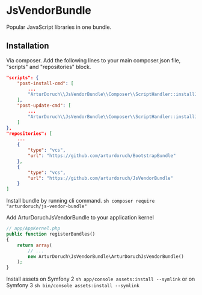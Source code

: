 # JsVendorBundle
Popular JavaScript libraries in one bundle.

## Installation

Via composer. Add the following lines to your main composer.json file, "scripts" and "repositories" block.
```json
"scripts": {
    "post-install-cmd": [
        ...
        "ArturDoruch\\JsVendorBundle\\Composer\\ScriptHandler::installJsVendor"
    ],
    "post-update-cmd": [
        ...
        "ArturDoruch\\JsVendorBundle\\Composer\\ScriptHandler::installJsVendor"
    ]
},
"repositories": [
    ...
    {
        "type": "vcs",
        "url": "https://github.com/arturdoruch/BootstrapBundle"
    },
    {
        "type": "vcs",
        "url": "https://github.com/arturdoruch/JsVendorBundle"
    }
]
```

Install bundle by running cli command.
```sh composer require "arturdoruch/js-vendor-bundle"```

Add ArturDoruchJsVendorBundle to your application kernel

```php
// app/AppKernel.php
public function registerBundles()
{
    return array(
        // ...
        new ArturDoruch\JsVendorBundle\ArturDoruchJsVendorBundle()
    );
}
```

Install assets on Symfony 2 ```sh app/console assets:install --symlink```
or on Symfony 3 ```sh bin/console assets:install --symlink```